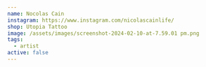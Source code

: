 ```yaml
---
name: Nocolas Cain
instagram: https://www.instagram.com/nicolascainlife/
shop: Utopia Tattoo
image: /assets/images/screenshot-2024-02-10-at-7.59.01 pm.png
tags:
  - artist
active: false
---
```

